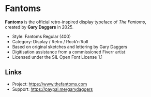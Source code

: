 # Fantoms

**Fantoms** is the official retro-inspired display typeface of *The Fantoms*, created by **Gary Daggers** in 2025.

- Style: Fantoms Regular (400)
- Category: Display / Retro / Rock’n’Roll
- Based on original sketches and lettering by Gary Daggers
- Digitisation assistance from a commissioned Fiverr artist
- Licensed under the SIL Open Font License 1.1

## Links
- Project: https://www.thefantoms.com
- Support: https://paypal.me/garydaggers

